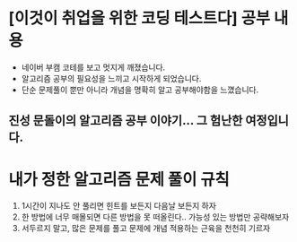 # [이것이 취업을 위한 코딩 테스트다] 공부 내용
- 네이버 부캠 코테를 보고 멋지게 깨졌습니다.
- 알고리즘 공부의 필요성을 느끼고 시작하게 되었습니다.
- 단순 문제풀이 뿐만 아니라 개념을 명확히 알고 공부해야함을 느꼈습니다.
  
## **진성 문돌이의 알고리즘 공부 이야기... 그 험난한 여정입니다.**

# 내가 정한 알고리즘 문제 풀이 규칙
1. 1시간이 지나도 안 풀리면 힌트를 보든지 다음날 보든지 하자
2. 한 방법에 너무 매몰되면 다른 방법을 못 떠올린다.. 가능성 있는 방법만 공략해보자
3. 서두르지 말고, 많은 문제를 풀고 문제에 개념 적용하는 근육을 천천히 기르자
